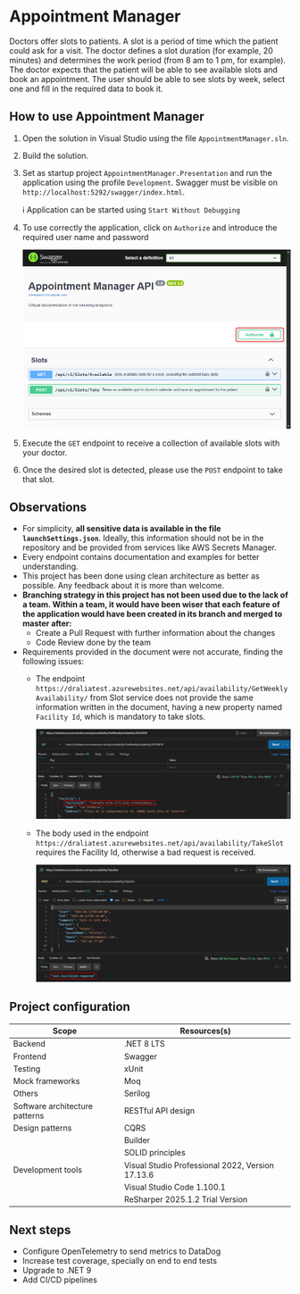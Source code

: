 # Appointment Manager
Doctors offer slots to patients. A slot is a period of time which the patient could ask
for a visit. The doctor defines a slot duration (for example, 20 minutes) and
determines the work period (from 8 am to 1 pm, for example). The doctor expects
that the patient will be able to see available slots and book an appointment.
The user should be able to see slots by week, select one and fill in the required data
to book it.

## How to use Appointment Manager

1. Open the solution in Visual Studio using the file `AppointmentManager.sln`.

2. Build the solution.

3. Set as startup project `AppointmentManager.Presentation` and run the application using the profile `Development`. Swagger must be visible on `http://localhost:5292/swagger/index.html`.

    :information_source:  Application can be started using `Start Without Debugging`

4. To use correctly the application, click on `Authorize` and introduce the required user name and password

    ![Swagger available](./documentation/images/swagger_available.png)

5. Execute the `GET` endpoint to receive a collection of available slots with your doctor.

6. Once the desired slot is detected, please use the `POST` endpoint to take that slot.

## Observations

* For simplicity, **all sensitive data is available in the file `launchSettings.json`**. Ideally, this information should not be in the repository and be provided from services like AWS Secrets Manager.
* Every endpoint contains documentation and examples for better understanding.
* This project has been done using clean architecture as better as possible.
Any feedback about it is more than welcome.
* **Branching strategy in this project has not been used due to the lack of a team. Within a team, it would have been wiser that each feature of the application would have been created in its branch and merged to master after:**
    * Create a Pull Request with further information about the changes
    * Code Review done by the team
* Requirements provided in the document were not accurate, finding the following issues:
    - The endpoint `https://draliatest.azurewebsites.net/api/availability/GetWeeklyAvailability/` from Slot service does not provide the same information written in the document, having a new property named `Facility Id`, which is mandatory to take slots.

        ![Get response from Slot service](./documentation/images/slot_service_get_response.png)

    - The body used in the endpoint `https://draliatest.azurewebsites.net/api/availability/TakeSlot` requires the Facility Id, otherwise a bad request is received.

        ![Post response from Slot service](./documentation/images/slot_service_post_facilityId_required.png)

## Project configuration

| Scope  | Resources(s)  |
|---|---|
| Backend | .NET 8 LTS  |
| Frontend  | Swagger |
| Testing  | xUnit |
| Mock frameworks  | Moq |
| Others | Serilog
| Software architecture patterns | RESTful API design
| Design patterns | CQRS
| | Builder
| | SOLID principles
| Development tools | Visual Studio Professional 2022, Version 17.13.6
| | Visual Studio Code 1.100.1
| | ReSharper 2025.1.2 Trial Version

## Next steps

* Configure OpenTelemetry to send metrics to DataDog
* Increase test coverage, specially on end to end tests
* Upgrade to .NET 9
* Add CI/CD pipelines
